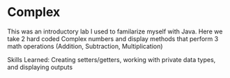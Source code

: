 # Complex
This was an introductory lab I used to familarize myself with Java.
Here we take 2 hard coded Complex numbers and display methods that perform 3 math operations
(Addition, Subtraction, Multiplication)

Skills Learned: Creating setters/getters, working with private data types, and displaying outputs


